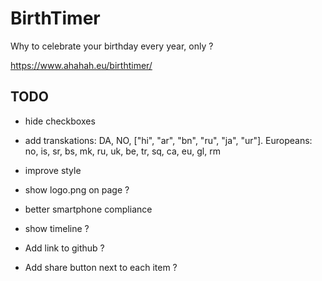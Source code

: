# BirthTimer

Why to celebrate your birthday every year, only ?

https://www.ahahah.eu/birthtimer/

## TODO

- hide checkboxes
- add transkations: DA, NO, ["hi", "ar", "bn", "ru", "ja", "ur"]. Europeans: no, is, sr, bs, mk, ru, uk, be, tr, sq, ca, eu, gl, rm

- improve style
- show logo.png on page ?
- better smartphone compliance
- show timeline ?
- Add link to github ?
- Add share button next to each item ?

